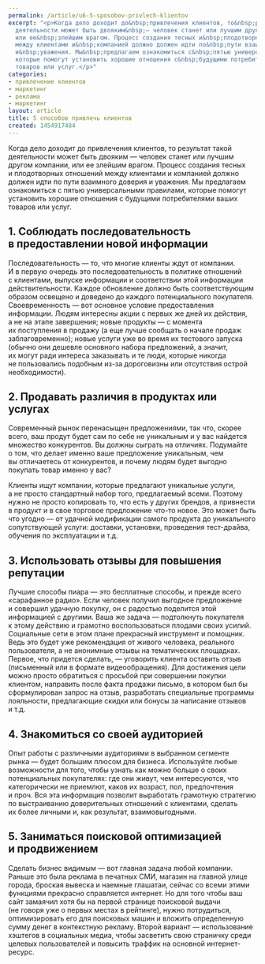 ```yaml
---
permalink: /article/u6-5-sposobov-privlech-klientov
excerpt: "<p>Когда дело доходит до&nbsp;привлечения клиентов, то&nbsp;результат такой
  деятельности может быть двояким&nbsp;— человек станет или лучшим другом компании,
  или ее&nbsp;злейшим врагом. Процесс создания тесных и&nbsp;плодотворных отношений
  между клиентами и&nbsp;компанией должно должен идти по&nbsp;пути взаимного доверия
  и&nbsp;уважения. Мы&nbsp;предлагаем ознакомиться с&nbsp;пятью универсальными правилами,
  которые помогут установить хорошие отношения с&nbsp;будущими потребителями ваших
  товаров или услуг.</p>"
categories:
- привлечение клиентов
- маркетинг
- реклама
- маркетинг
layout: article
title: 5 способов привлечь клиентов
created: 1454917484
---
```

Когда дело доходит до привлечения клиентов, то результат такой деятельности может быть двояким — человек станет или лучшим другом компании, или ее злейшим врагом. Процесс создания тесных и плодотворных отношений между клиентами и компанией должно должен идти по пути взаимного доверия и уважения. Мы предлагаем ознакомиться с пятью универсальными правилами, которые помогут установить хорошие отношения с будущими потребителями ваших товаров или услуг.

## 1. Соблюдать последовательность в предоставлении новой информации ##

Последовательность — то, что многие клиенты ждут от компании. И в первую очередь это последовательность в политике отношений с клиентами, выпуске информации и соответствии этой информации действительности. Каждое обновление должно быть соответствующим образом освещено и доведено до каждого потенциального покупателя. Своевременность — вот основное условие предоставления информации. Людям интересны акции с первых же дней их действия, а не на этапе завершения; новые продукты — с момента их поступления в продажу (а еще лучше сообщать о начале продаж заблаговременно); новые услуги уже во время их тестового запуска (обычно они дешевле основного набора предложений, а значит, их могут ради интереса заказывать и те люди, которые никогда не пользовались подобным из-за дороговизны или отсутствия острой необходимости).

## 2. Продавать различия в продуктах или услугах ##

Современный рынок перенасыщен предложениями, так что, скорее всего, ваш продут будет сам по себе не уникальным и у вас найдется множество конкурентов. Вы должны сыграть на отличиях. Подумайте о том, что делает именно ваше предложение уникальным, чем вы отличаетесь от конкурентов, и почему людям будет выгодно покупать товар именно у вас?

Клиенты ищут компании, которые предлагают уникальные услуги, а не просто стандартный набор того, предлагаемый всеми. Поэтому нужно не просто копировать то, что есть у других брендов, а привнести в продукт и в свое торговое предложение что-то новое. Это может быть что угодно — от удачной модификации самого продукта до уникального сопутствующей услуги: доставки, установки, проведения тест-драйва, обучения по эксплуатации и т.д.

## 3. Использовать отзывы для повышения репутации ##

Лучшие способы пиара — это бесплатные способы, и прежде всего «сарафанное радио». Если человек получил выгодное предложение и совершил удачную покупку, он с радостью поделится этой информацией с другими. Ваша же задача — подтолкнуть покупателя к этому действию и грамотно воспользоваться плодами своих усилий. Социальные сети в этом плане прекрасный инструмент и помощник. Ведь это будет уже рекомендация от живого человека, реального пользователя, а не анонимные отзывы на тематических площадках. Первое, что придется сделать, — уговорить клиента оставить отзыв (письменный или в формате видеообращения). Для достижения цели можно просто обратиться с просьбой при совершении покупки клиентом, направить после факта продажи письмо, в котором был бы сформулирован запрос на отзыв, разработать специальные программы лояльности, предлагающие скидки или бонусы за написание отзывов и т.д.

## 4. Знакомиться со своей аудиторией ##

Опыт работы с различными аудиториями в выбранном сегменте рынка — будет большим плюсом для бизнеса. Используйте любые возможности для того, чтобы узнать как можно больше о своих потенциальных покупателях: где они живут, чем интересуются, что категорически не приемлют, каков их возраст, пол, предпочтения и проч. Вся эта информация позволит выработать грамотную стратегию по выстраиванию доверительных отношений с клиентами, сделать их более личными и, как результат, взаимовыгодными.

## 5. Заниматься поисковой оптимизацией и продвижением ##

Сделать бизнес видимым — вот главная задача любой компании. Раньше это была реклама в печатных СМИ, магазин на главной улице города, броская вывеска и наемные глашатаи, сейчас со всеми этими функциями прекрасно справляется интернет. Но для того чтобы ваш сайт замаячил хотя бы на первой странице поисковой выдачи (не говоря уже о первых местах в рейтинге), нужно потрудиться, оптимизировать его для поисковых машин и вложить определенную сумму денег в контекстную рекламу. Второй вариант — использование хэштегов в социальных медиа, чтобы засветить свою страничку среди целевых пользователей и повысить траффик на основной интернет-ресурс.
